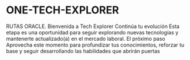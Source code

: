 # ONE-TECH-EXPLORER
RUTAS ORACLE. Bienvenida a Tech Explorer  Continúa tu evolución  Esta etapa es una oportunidad para seguir explorando nuevas tecnologías y mantenerte actualizado(a) en el mercado laboral.  El próximo paso  Aprovecha este momento para profundizar tus conocimientos, reforzar tu base y seguir desarrollando las habilidades que abrirán puertas
